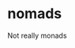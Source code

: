 # nomads

Not really monads

<!-- * [Docs](https://github.com/vjrasane/nomads/blob/main/docs/index.md) -->
